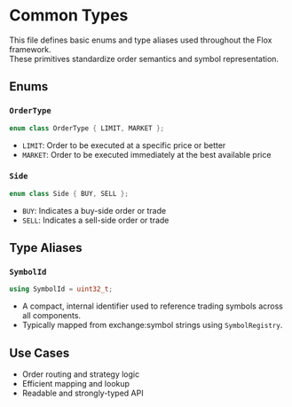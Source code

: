 # Common Types

This file defines basic enums and type aliases used throughout the Flox framework.  
These primitives standardize order semantics and symbol representation.

## Enums

### `OrderType`

```cpp
enum class OrderType { LIMIT, MARKET };
```

- `LIMIT`: Order to be executed at a specific price or better
- `MARKET`: Order to be executed immediately at the best available price

### `Side`

```cpp
enum class Side { BUY, SELL };
```

- `BUY`: Indicates a buy-side order or trade
- `SELL`: Indicates a sell-side order or trade

## Type Aliases

### `SymbolId`

```cpp
using SymbolId = uint32_t;
```

- A compact, internal identifier used to reference trading symbols across all components.
- Typically mapped from exchange:symbol strings using `SymbolRegistry`.

## Use Cases

- Order routing and strategy logic
- Efficient mapping and lookup
- Readable and strongly-typed API